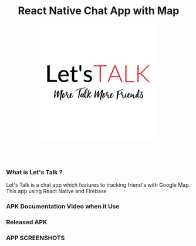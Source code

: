<h1 align='center'>React Native Chat App with Map</h1>

<p align='center'>
  <a href='https://github.com/AnjasSM/LetsTalkApp'>
  <img src='https://raw.githubusercontent.com/AnjasSM/LetsTalkApp/master/src/Assets/Image/Logowithtagline.jpg' />
  </a>
</p>

<br>
<br>

### What is Let's Talk ?
Let's Talk is a chat app which features to tracking friend's with Google Map. This app using React Native and Firebase

### APK Documentation Video when it Use

<!-- https://drive.google.com/open?id=1-sgZdzwQtyIlPHCfaBMe8B5c8yufeRnd -->

### Released APK

<!-- - If u want to test it out download [here](https://bit.ly/2LldUgu) -->


### APP SCREENSHOTS
<!-- <p align="center">
    <img src="https://res.cloudinary.com/dvyonb6zt/image/upload/v1563113041/Screenshot_20190714-204813_rvueez.png" width=400 align="center" style="margin-right:20px"/>
    
</p>  -->
